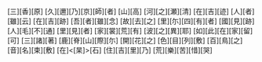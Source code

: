 [三][香][原] [久][邇][乃][京][師][者] [山][高] [河][之][瀬][清] [在][吉][迹] [人][者][雖][云] [在][吉][跡] [吾][者][雖][念] [故][去][之] [里][尓][四][有][者] [國][見][跡] [人][毛][不][通] [里][見][者] [家][裳][荒][有] [波][之][異][耶] [如][此][在][家][留][可] [三][諸][著] [鹿][脊][山][際][尓] [開][花][之] [色][目][列][敷] [百][鳥][之] [音][名][束][敷] [在]<[杲]>[石] [住][吉][里][乃] [荒][樂][苦][惜][哭]
